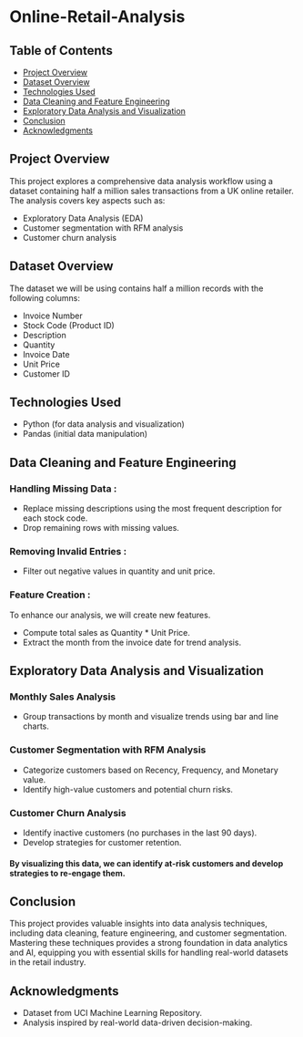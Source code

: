 # Online-Retail-Analysis

## Table of Contents
- [Project Overview](#project-overview)
- [Dataset Overview](#dataset-overview)
- [Technologies Used](#technologies-used)
- [Data Cleaning and Feature Engineering](#data-cleaning-and-feature-engineering)
- [Exploratory Data Analysis and Visualization](#exploratory-data-analysis-and-visualization)
- [Conclusion](#conclusion)
- [Acknowledgments](#acknowledgments)


## Project Overview
This project explores a comprehensive data analysis workflow using a dataset containing half a million sales transactions from a UK online retailer. The analysis covers key aspects such as:
- Exploratory Data Analysis (EDA)
- Customer segmentation with RFM analysis
- Customer churn analysis

## Dataset Overview
The dataset we will be using contains half a million records with the following columns:
- Invoice Number
- Stock Code (Product ID)
- Description
- Quantity
- Invoice Date
- Unit Price
- Customer ID
  

## Technologies Used
- Python (for data analysis and visualization)
- Pandas (initial data manipulation)


## Data Cleaning and Feature Engineering
### Handling Missing Data :
- Replace missing descriptions using the most frequent description for each stock code.
- Drop remaining rows with missing values.
### Removing Invalid Entries :
- Filter out negative values in quantity and unit price.
### Feature Creation :
To enhance our analysis, we will create new features.
- Compute total sales as Quantity * Unit Price.
- Extract the month from the invoice date for trend analysis.

## Exploratory Data Analysis and Visualization
### Monthly Sales Analysis
- Group transactions by month and visualize trends using bar and line charts.
### Customer Segmentation with RFM Analysis
- Categorize customers based on Recency, Frequency, and Monetary value.
- Identify high-value customers and potential churn risks.
### Customer Churn Analysis
- Identify inactive customers (no purchases in the last 90 days).
- Develop strategies for customer retention.
#### By visualizing this data, we can identify at-risk customers and develop strategies to re-engage them.

## Conclusion
This project provides valuable insights into data analysis techniques, including data cleaning, feature engineering, and customer segmentation. Mastering these techniques provides a strong foundation in data analytics and AI, equipping you with essential skills for handling real-world datasets in the retail industry.

## Acknowledgments
- Dataset from UCI Machine Learning Repository.
- Analysis inspired by real-world data-driven decision-making.










